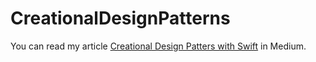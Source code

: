 # CreationalDesignPatterns

You can read my article <a href="https://medium.com/@pinarkocak/creational-design-patterns-with-swift-be7b90222992">Creational Design Patters with Swift</a> in Medium.
